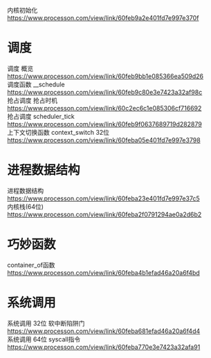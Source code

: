 内核初始化 https://www.processon.com/view/link/60feb9a2e401fd7e997e370f  

# 调度

调度 概览 https://www.processon.com/view/link/60feb9bb1e085366ea509d26  
调度函数 __schedule https://www.processon.com/view/link/60feb9c80e3e7423a32af98c  
抢占调度 抢占时机 https://www.processon.com/view/link/60c2ec6c1e085306cf716692  
抢占调度 scheduler_tick https://www.processon.com/view/link/60feb9f0637689719d282879  
上下文切换函数 context_switch 32位 https://www.processon.com/view/link/60feba05e401fd7e997e3798  

# 进程数据结构
进程数据结构 https://www.processon.com/view/link/60feba23e401fd7e997e37c5  
内核栈(64位) https://www.processon.com/view/link/60feba2f0791294ae0a2d6b2  

# 巧妙函数
container_of函数 https://www.processon.com/view/link/60feba4b1efad46a20a6f4bd  

# 系统调用
系统调用 32位 软中断陷阱门 https://www.processon.com/view/link/60feba681efad46a20a6f4d4  
系统调用 64位 syscall指令 https://www.processon.com/view/link/60feba770e3e7423a32afa91  